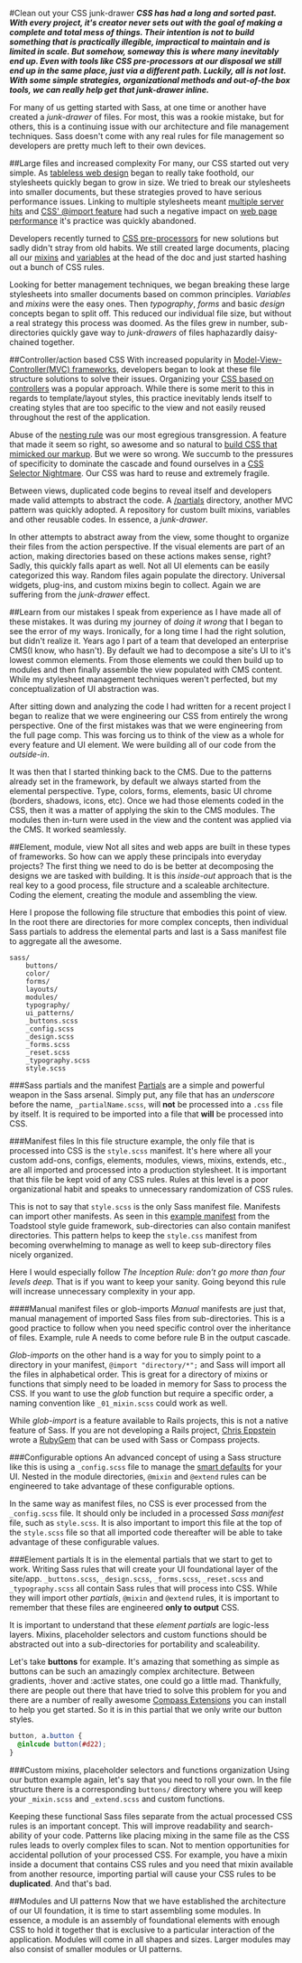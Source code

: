 #Clean out your CSS junk-drawer
__*CSS has had a long and sorted past. With every project, it's creator never sets out with the goal of making a complete and total mess of things. Their intention is not to build something that is practically illegible, impractical to maintain and is limited in scale. But somehow, someway this is where many inevitably end up. Even with tools like CSS pre-processors at our disposal we still end up in the same place, just via a different path. Luckily, all is not lost. With some simple strategies, organizational methods and out-of-the box tools, we can really help get that junk-drawer inline.*__ 

For many of us getting started with Sass, at one time or another have created a *junk-drawer* of files. For most, this was a rookie mistake, but for others, this is a continuing issue with our architecture and file management techniques. Sass doesn't come with any real rules for file management so developers are pretty much left to their own devices.

##Large files and increased complexity
For many, our CSS started out very simple. As [tableless web design](http://goo.gl/Td8uZ) began to really take foothold, our stylesheets quickly began to grow in size. We tried to break our stylesheets into smaller documents, but these strategies proved to have serious performance issues. Linking to multiple stylesheets meant [multiple server hits](http://goo.gl/vSdp3) and [CSS' @import feature](http://goo.gl/8Yvtn) had such a negative impact on [web page performance](http://goo.gl/ZkP2w) it's practice was quickly abandoned.   

Developers recently turned to [CSS pre-processors](http://goo.gl/SdnOh) for new solutions but sadly didn't stray from old habits. We still created large documents, placing all our [mixins](http://goo.gl/a8TUR) and [variables](http://goo.gl/ce27v) at the head of the doc and just started hashing out a bunch of CSS rules.

Looking for better management techniques, we began breaking these large stylesheets into smaller documents based on common principles. *Variables* and *mixins* were the easy ones. Then *typography*, *forms* and basic *design* concepts began to split off. This reduced our individual file size, but without a real strategy this process was doomed. As the files grew in number, sub-directories quickly gave way to *junk-drawers* of files haphazardly daisy-chained together. 

##Controller/action based CSS
With increased popularity in [Model-View-Controller(MVC) frameworks](http://goo.gl/STqQ), developers began to look at these file structure solutions to solve their issues. Organizing your [CSS based on controllers](http://goo.gl/rGecm) was a popular approach. While there is some merit to this in regards to template/layout styles, this practice inevitably lends itself to creating styles that are too specific to the view and not easily reused throughout the rest of the application.

Abuse of the [nesting rule](http://goo.gl/yTlYb) was our most egregious transgression. A feature that made it seem so right, so awesome and so natural to [build CSS that mimicked our markup](http://goo.gl/Jw84O). But we were so wrong. We succumb to the pressures of specificity to dominate the cascade and found ourselves in a [CSS Selector Nightmare](http://goo.gl/Wr8Tp). Our CSS was hard to reuse and extremely fragile.

Between views, duplicated code begins to reveal itself and developers made valid attempts to abstract the code. A [/partials](http://goo.gl/iRHu0) directory, another MVC pattern was quickly adopted. A repository for custom built mixins, variables and other reusable codes. In essence, a *junk-drawer*.

In other attempts to abstract away from the view, some thought to organize their files from the action perspective. If the visual elements are part of an action, making directories based on these actions makes sense, right? Sadly, this quickly falls apart as well. Not all UI elements can be easily categorized this way. Random files again populate the directory. Universal widgets, plug-ins, and custom mixins begin to collect. Again we are suffering from the *junk-drawer* effect. 

##Learn from our mistakes
I speak from experience as I have made all of these mistakes. It was during my journey of *doing it wrong* that I began to see the error of my ways. Ironically, for a long time I had the right solution, but didn't realize it. Years ago I part of a team that developed an enterprise CMS(I know, who hasn't). By default we had to decompose a site's UI to it's lowest common elements. From those elements we could then build up to modules and then finally assemble the view populated with CMS content. While my stylesheet management techniques weren't perfected, but my conceptualization of UI abstraction was. 

After sitting down and analyzing the code I had written for a recent project I began to realize that we were engineering our CSS from entirely the wrong perspective. One of the first mistakes was that we were engineering from the full page comp. This was forcing us to think of the view as a whole for every feature and UI element. We were building all of our code from the *outside-in*. 

It was then that I started thinking back to the CMS. Due to the patterns already set in the framework, by default we always started from the elemental perspective. Type, colors, forms, elements, basic UI chrome (borders, shadows, icons, etc). Once we had those elements coded in the CSS, then it was a matter of applying the skin to the CMS modules. The modules then in-turn were used in the view and the content was applied via the CMS. It worked seamlessly. 

##Element, module, view
Not all sites and web apps are built in these types of frameworks. So how can we apply these principals into everyday projects? The first thing we need to do is be better at decomposing the designs we are tasked with building. It is this *inside-out* approach that is the real key to a good process, file structure and a scaleable architecture. Coding the element, creating the module and assembling the view. 

Here I propose the following file structure that embodies this point of view. In the root there are directories for more complex concepts, then individual Sass partials to address the elemental parts and last is a Sass manifest file to aggregate all the awesome.

```
sass/
	buttons/
	color/
	forms/
	layouts/
	modules/
	typography/
	ui_patterns/
	_buttons.scss
	_config.scss
	_design.scss
	_forms.scss
	_reset.scss
	_typography.scss
	style.scss
```

###Sass partials and the manifest
[Partials](http://goo.gl/iRHu0) are a simple and powerful weapon in the Sass arsenal. Simply put, any file that has an *underscore* before the name, `_partialName.scss`, will __not__ be processed into a `.css` file by itself. It is required to be imported into a file that __will__ be processed into CSS.  

###Manifest files
In this file structure example, the only file that is processed into CSS is the `style.scss` manifest.  It's here where all your custom add-ons, configs, elements, modules, views, mixins, extends, etc., are all imported and processed into a production stylesheet. It is important that this file be kept void of any CSS rules. Rules at this level is a poor organizational habit and speaks to unnecessary randomization of CSS rules.  

This is not to say that `style.scss` is the only Sass manifest file. Manifests can import other manifests. As seen in this [example manifest](http://goo.gl/4bO7j) from the Toadstool style guide framework, sub-directories can also contain manifest directories. This pattern helps to keep the `style.css` manifest from becoming overwhelming to manage as well to keep sub-directory files nicely organized.

Here I would especially follow *The Inception Rule: don’t go more than four levels deep.* That is if you want to keep your sanity. Going beyond this rule will increase unnecessary complexity in your app.

####Manual manifest files or glob-imports
*Manual* manifests are just that, manual management of imported Sass files from sub-directories. This is a good practice to follow when you need specific control over the inheritance of files. Example, rule A needs to come before rule B in the output cascade. 

*Glob-imports* on the other hand is a way for you to simply point to a directory in your manifest, `@import "directory/*";` and Sass will import all the files in alphabetical order. This is great for a directory of mixins or functions that simply need to be loaded in memory for Sass to process the CSS. If you want to use the *glob* function but require a specific order, a naming convention like `_01_mixin.scss` could work as well. 

While *glob-import* is a feature available to Rails projects, this is not a native feature of Sass. If you are not developing a Rails project, [Chris Eppstein](https://github.com/chriseppstein) wrote a [RubyGem](http://goo.gl/ww5Wo) that can be used with Sass or Compass projects. 

###Configurable options
An advanced concept of using a Sass structure like this is using a `_config.scss` file to manage the [smart defaults](http://goo.gl/BZOUE) for your UI. Nested in the module directories, `@mixin` and `@extend` rules can be engineered to take advantage of these configurable options. 

In the same way as manifest files, no CSS is ever processed from the `_config.scss` file. It should only be included in a processed *Sass manifest* file, such as `style.scss`. It is also important to import this file at the top of the `style.scss` file so that all imported code thereafter will be able to take advantage of these configurable values. 

###Element partials
It is in the elemental partials that we start to get to work. Writing Sass rules that will create your UI foundational layer of the site/app. `_buttons.scss`, `_design.scss`, `_forms.scss`, `_reset.scss` and `_typography.scss` all contain Sass rules that will process into CSS. While they will import other *partials*, `@mixin` and `@extend` rules, it is important to remember that these files are engineered __only to output__ CSS.  

It is important to understand that these *element partials* are logic-less layers. Mixins, placeholder selectors and custom functions should be abstracted out into a sub-directories for portability and scaleability.

Let's take __buttons__ for example. It's amazing that something as simple as buttons can be such an amazingly complex architecture. Between gradients, :hover and :active states, one could go a little mad. Thankfully, there are people out there that have tried to solve this problem for you and there are a number of really awesome [Compass Extensions](http://goo.gl/qN4IZ) you can install to help you get started. So it is in this partial that we only write our button styles. 

```scss
button, a.button {
  @inlcude button(#d22);
}
```

###Custom mixins, placeholder selectors and functions organization 
Using our button example again, let's say that you need to roll your own. In the file structure there is a corresponding `buttons/` directory where you will keep your `_mixin.scss` and `_extend.scss` and custom functions. 

Keeping these functional Sass files separate from the actual processed CSS rules is an important concept. This will improve readability and search-ability of your code. Patterns like placing mixing in the same file as the CSS rules leads to overly complex files to scan. Not to mention opportunities for accidental pollution of your processed CSS. For example, you have a mixin inside a document that contains CSS rules and you need that mixin available from another resource, importing partial will cause your CSS rules to be __duplicated__. And that's bad. 

##Modules and UI patterns
Now that we have established the architecture of our UI foundation, it is time to start assembling some modules. In essence, a module is an assembly of foundational elements with enough CSS to hold it together that is exclusive to a particular interaction of the application. Modules will come in all shapes and sizes. Larger modules may also consist of smaller modules or UI patterns.  











